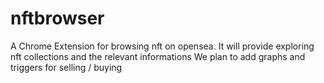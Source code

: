 # nftbrowser
A Chrome Extension for browsing nft on opensea.
It will provide exploring nft collections and the relevant informations
We plan to add graphs and triggers for selling / buying
